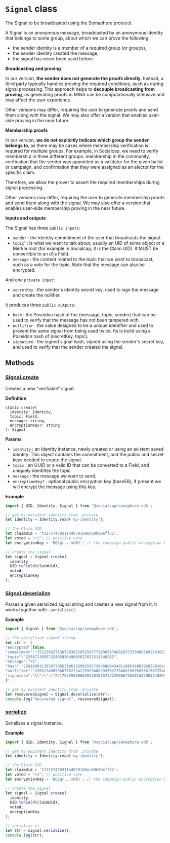 # `Signal` class

The Signal to be broadcasted using the Semaphore protocol. 

A Signal is an anonymous message, broadcasted by an anonymous identity that 
belongs to some group, about which we can prove the following:

- the sender identity is a member of a required group (or groups),
- the sender identity created the message,
- the signal has never been used before.

**Broadcasting and proving**

In our version, **the sender does not generate the proofs directly**. Instead, a 
third party typically handles proving the required conditions, such as during 
signal processing. This approach helps to **decouple broadcasting from proving**, 
as generating proofs in MINA can be computationally intensive and may affect 
the user experience.

Other versions may differ, requiring the user to generate proofs and send them 
along with the signal. We may also offer a version that enables user-side 
proving in the near future.

**Membership proofs**

In our version, **we do not explicitly indicate which group the sender belongs to**,
 as there may be cases where membership verification is required for multiple 
 groups. For example, in Socialcap, we need to verify membership in three 
 different groups: membership in the community, verification that the sender 
 was appointed as a validator for the given ballot or campaign, and confirmation
 that they were assigned as an elector for the specific claim.

Therefore, we allow the prover to assert the required memberships during signal
 processing.

Other versions may differ, requiring the user to generate membership proofs and
 send them along with the signal. We may also offer a version that enables 
 user-side membership proving in the near future.

**Inputs and outputs**

The Signal has three `public inputs`: 

- `sender` : the identity commitment of the user that broadcasts the signal.
- `topic`' : is what we want to talk about, usually an UID of some object 
  or a Merkle root (for example in Socialcap, it is the Claim UID). It MUST 
  be convertible to an o1js Field.
- `message` : the content related to the topic that we want to broadcast, such 
 as a vote for the topic. Note that the message can also be encrypted.

And one `private input`:

- `secretKey` : the sender's identity secret key, used to sign the message
  and create the nullifier.

It produces three `public outputs`: 

- `hash` : the Poseidon hash of the (message, topic, sender) that can be used to
  verify that the message has not been tampered with.
- `nullifier` : the value designed to be a unique identifier and used to 
  prevent the same signal from being used twice. Its is build using a Poseidon
  hash of (secretKey, topic).
- `signature` : the signed signal hash, signed using the sender's secret key,
  and used to verify that the sender created the signal.

## Methods

### [Signal.create](../src/signal.ts#L42)

Creates a new "verifiable" signal.

**Definition**
~~~
static create(
  identity: Identity, 
  topic: Field, 
  message: string,
  encryptionKey?: string
): Signal
~~~

**Params**
- `identity` : an Identity instance, newly created or using an existent saved 
  identity. This object contains the commitment, and the public and secret 
  keys needed to create the signal.
- `topic` : an UUID or a valid ID that can be converted to a Field, and uniquely
  identifies the topic.
- `message` : the message we want to send.
- `encryptionKey?` : optional public encryption key (base58), if present we 
  will encrypt the message using this key.

**Example**
~~~typescript
import { UID, Identity, Signal } from '@socialcap/semaphore-sdk';

// get my existent identity from .private 
let identity = Identity.read('my-identity');

// the Claim UID
let claimUid = 'f217574792114d079168ec69b90eff32';
let voted = "+1"; // positive vote
let encryptionKey = 'B62qr...vUWJ'; // the campaign public encryption key

// create the signal
let signal = Signal.create(
  identity, 
  UID.toField(claimUid),
  voted, 
  encryptionKey
);
~~~

### [Signal.deserialize](../src/signal.ts#L101)

Parses a given serialized signal string and creates a new signal from it. It works together with `.serialize()`.

**Example**
~~~typescript
import { Signal } from '@socialcap/semaphore-sdk';

// the serialized signal string
let str = '{
"encrypted":false,
"commitment":"25223662713658930328525677719365874802677333400569226385200988512355752348787",
"topic":"225671385573248583649685827651311346282",
"message":"+1",
"hash":"25010803138507308531061569835057384688043481188634883926570164370542221821421",
"nullifier":"23591740699663762224229929488593702270466100950336150725486856167399537595175",
"signature":"{\"r\":\"24175559580662817616157272298067166816829033498937946902214172363428141780934\",\"s\":\"3150627461450812218927335009387052839894464016364003246489173807135329302962\"}"
}';

// get my existent identity from .private 
let recoveredSignal = Signal.deserialize(str);
console.log("Recovered signal", recoveredSignal);
~~~

### [serialize](../src/signal.ts#L119)

Serializes a signal instance.

**Example**
~~~typescript
import { UID, Identity, Signal } from '@socialcap/semaphore-sdk';

// get my existent identity from .private 
let identity = Identity.read('my-identity');

// the Claim UID
let claimUid = 'f217574792114d079168ec69b90eff32';
let voted = "+1"; // positive vote
let encryptionKey = 'B62qr...vUWJ'; // the campaign public encryption key

// create the signal
let signal = Signal.create(
  identity, 
  UID.toField(claimUid),
  voted, 
  encryptionKey
);

// serialize it 
let str = signal.serialize();
console.log(str);
~~~


